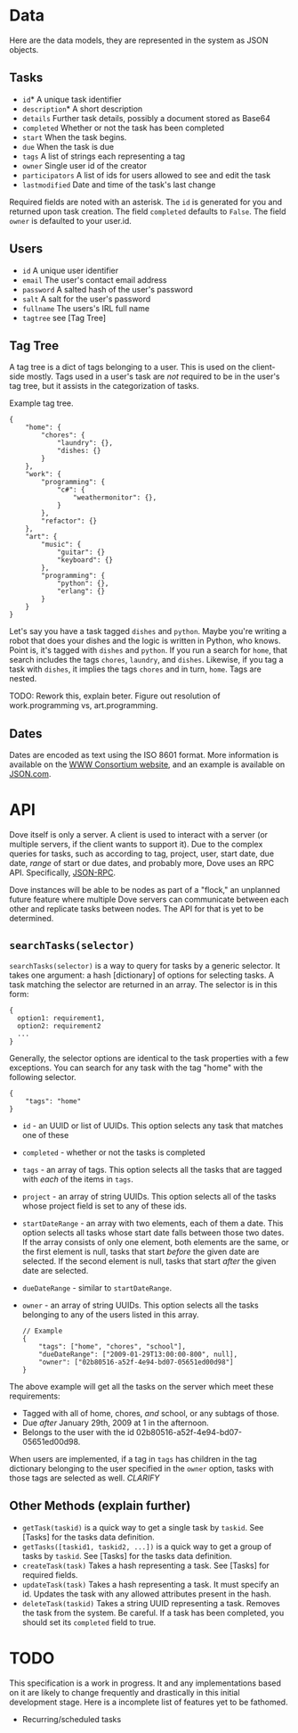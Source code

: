 Data
====

Here are the data models, they are represented in the system as JSON objects.

Tasks
-----

  - `id`* A unique task identifier
  - `description`* A short description
  - `details` Further task details, possibly a document stored as Base64
  - `completed` Whether or not the task has been completed
  - `start` When the task begins.
  - `due` When the task is due
  - `tags` A list of strings each representing a tag
  - `owner` Single user id of the creator
  - `participators` A list of ids for users allowed to see and edit the task
  - `lastmodified` Date and time of the task's last change

Required fields are noted with an asterisk. The `id` is generated for you and returned upon task creation. The field `completed` defaults to `False`. The field `owner` is defaulted to your user.id.

Users
-----

  - `id` A unique user identifier
  - `email` The user's contact email address
  - `password` A salted hash of the user's password
  - `salt` A salt for the user's password
  - `fullname` The users's IRL full name
  - `tagtree` see [Tag Tree]

Tag Tree
--------

A tag tree is a dict of tags belonging to a user. This is used on the client-side mostly. Tags used in a user's task are *not* required to be in the user's tag tree, but it assists in the categorization of tasks.

Example tag tree.

    {
        "home": {
            "chores": {
                "laundry": {},
                "dishes: {}
            }
        },
        "work": {
            "programming": {
                "c#": {
                    "weathermonitor": {},
                }
            },
            "refactor": {}
        },
        "art": {
            "music": {
                "guitar": {}
                "keyboard": {}
            },
            "programming": {
                "python": {},
                "erlang": {}
            }
        }
    }

Let's say you have a task tagged `dishes` and `python`. Maybe you're writing a robot that does your dishes and the logic is written in Python, who knows. Point is, it's tagged with `dishes` and `python`. If you run a search for `home`, that search includes the tags `chores`, `laundry`, and `dishes`. Likewise, if you tag a task with `dishes`, it implies the tags `chores` and in turn, `home`. Tags are nested.

TODO: Rework this, explain beter. Figure out resolution of work.programming vs, art.programming.


Dates
-----

Dates are encoded as text using the ISO 8601 format. More information is available on the [WWW Consortium website](http://www.w3.org/TR/NOTE-datetime "Date and Time Formats"), and an example is available on [JSON.com](http://www.json.com/2007/10/24/lossless-json-dates/ "Lossless JSON Dates").


API
===

Dove itself is only a server. A client is used to interact with a server (or multiple servers, if the client wants to support it). Due to the complex queries for tasks, such as according to tag, project, user, start date, due date, *range* of start or due dates, and probably more, Dove uses an RPC API. Specifically, [JSON-RPC](http://json-rpc.org/).

Dove instances will be able to be nodes as part of a "flock," an unplanned future feature where multiple Dove servers can communicate between each other and replicate tasks between nodes. The API for that is yet to be determined.

`searchTasks(selector)`
---------

`searchTasks(selector)` is a way to query for tasks by a generic selector. It takes one argument: a hash [dictionary] of options for selecting tasks. A task matching the selector are returned in an array. The selector is in this form:

    {
      option1: requirement1,
      option2: requirement2
      ...
    }

Generally, the selector options are identical to the task properties with a few exceptions. You can search for any task with the tag "home" with the following selector.

    {
        "tags": "home"
    }


  - `id` - an UUID or list of UUIDs. This option selects any task that matches one of these
  - `completed` - whether or not the tasks is completed
  - `tags` - an array of tags. This option selects all the tasks that are tagged with *each* of the items in `tags`.
  - `project` - an array of string UUIDs. This option selects all of the tasks whose project field is set to any of these ids.
  - `startDateRange` - an array with two elements, each of them a date. This option selects all tasks whose start date falls between those two dates. If the array consists of only one element, both elements are the same, or the first element is null, tasks that start *before* the given date are selected. If the second element is null, tasks that start *after* the given date are selected.
  - `dueDateRange` - similar to `startDateRange`.
  - `owner` - an array of string UUIDs. This option selects all the tasks belonging to any of the users listed in this array.

		// Example
		{
			"tags": ["home", "chores", "school"],
			"dueDateRange": ["2009-01-29T13:00:00-800", null],
			"owner": ["02b80516-a52f-4e94-bd07-05651ed00d98"]
		}

The above example will get all the tasks on the server which meet these requirements:

  - Tagged with all of home, chores, *and* school, or any subtags of those.
  - Due *after* January 29th, 2009 at 1 in the afternoon.
  - Belongs to the user with the id 02b80516-a52f-4e94-bd07-05651ed00d98.

When users are implemented, if a tag in `tags` has children in the tag dictionary belonging to the user specified in the `owner` option, tasks with those tags are selected as well. *CLARIFY*

Other Methods (explain further)
-------------------------------

  - `getTask(taskid)` is a quick way to get a single task by `taskid`. See [Tasks] for the tasks data definition.
  - `getTasks([taskid1, taskid2, ...])` is a quick way to get a group of tasks by `taskid`. See [Tasks] for the tasks data definition.
  - `createTask(task)` Takes a hash representing a task. See [Tasks] for required fields.
  - `updateTask(task)` Takes a hash representing a task. It must specify an id. Updates the task with any allowed attributes present in the hash.
  - `deleteTask(taskid)` Takes a string UUID representing a task. Removes the task from the system. Be careful. If a task has been completed, you should set its `completed` field to true.


TODO
====

This specification is a work in progress. It and any implementations based on it are likely to change frequently and drastically in this initial development stage. Here is a incomplete list of features yet to be fathomed.

  - Recurring/scheduled tasks
